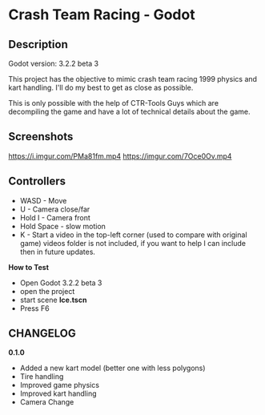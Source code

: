 # Crash Team Racing - Godot

## Description
Godot version: 3.2.2 beta 3

This project has the objective to mimic crash team racing 1999 physics and kart handling.
I'll do my best to get as close as possible.

This is only possible with the help of CTR-Tools Guys which are decompiling the game
and have a lot of technical details about the game.


## Screenshots

https://i.imgur.com/PMa81fm.mp4
https://imgur.com/7Oce0Ov.mp4

## Controllers
* WASD - Move
* U - Camera close/far
* Hold I - Camera front
* Hold Space - slow motion
* K - Start a video in the top-left corner (used to compare with original game) videos folder is not included, if you want to help I can include then in future updates.

**How to Test**
* Open Godot 3.2.2 beta 3
* open the project
* start scene **Ice.tscn**
* Press F6

## CHANGELOG

**0.1.0**
* Added a new kart model (better one with less polygons)
* Tire handling
* Improved game physics
* Improved kart handling
* Camera Change

